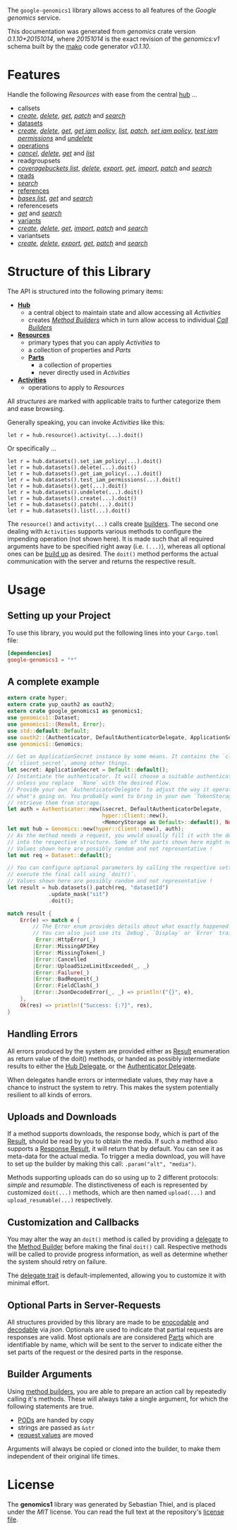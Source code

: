<!---
DO NOT EDIT !
This file was generated automatically from 'src/mako/api/README.md.mako'
DO NOT EDIT !
-->
The `google-genomics1` library allows access to all features of the *Google genomics* service.

This documentation was generated from *genomics* crate version *0.1.10+20151014*, where *20151014* is the exact revision of the *genomics:v1* schema built by the [mako](http://www.makotemplates.org/) code generator *v0.1.10*.
# Features

Handle the following *Resources* with ease from the central [hub](http://byron.github.io/google-apis-rs/google_genomics1/struct.Genomics.html) ... 

* callsets
 * [*create*](http://byron.github.io/google-apis-rs/google_genomics1/struct.CallsetCreateCall.html), [*delete*](http://byron.github.io/google-apis-rs/google_genomics1/struct.CallsetDeleteCall.html), [*get*](http://byron.github.io/google-apis-rs/google_genomics1/struct.CallsetGetCall.html), [*patch*](http://byron.github.io/google-apis-rs/google_genomics1/struct.CallsetPatchCall.html) and [*search*](http://byron.github.io/google-apis-rs/google_genomics1/struct.CallsetSearchCall.html)
* [datasets](http://byron.github.io/google-apis-rs/google_genomics1/struct.Dataset.html)
 * [*create*](http://byron.github.io/google-apis-rs/google_genomics1/struct.DatasetCreateCall.html), [*delete*](http://byron.github.io/google-apis-rs/google_genomics1/struct.DatasetDeleteCall.html), [*get*](http://byron.github.io/google-apis-rs/google_genomics1/struct.DatasetGetCall.html), [*get iam policy*](http://byron.github.io/google-apis-rs/google_genomics1/struct.DatasetGetIamPolicyCall.html), [*list*](http://byron.github.io/google-apis-rs/google_genomics1/struct.DatasetListCall.html), [*patch*](http://byron.github.io/google-apis-rs/google_genomics1/struct.DatasetPatchCall.html), [*set iam policy*](http://byron.github.io/google-apis-rs/google_genomics1/struct.DatasetSetIamPolicyCall.html), [*test iam permissions*](http://byron.github.io/google-apis-rs/google_genomics1/struct.DatasetTestIamPermissionCall.html) and [*undelete*](http://byron.github.io/google-apis-rs/google_genomics1/struct.DatasetUndeleteCall.html)
* [operations](http://byron.github.io/google-apis-rs/google_genomics1/struct.Operation.html)
 * [*cancel*](http://byron.github.io/google-apis-rs/google_genomics1/struct.OperationCancelCall.html), [*delete*](http://byron.github.io/google-apis-rs/google_genomics1/struct.OperationDeleteCall.html), [*get*](http://byron.github.io/google-apis-rs/google_genomics1/struct.OperationGetCall.html) and [*list*](http://byron.github.io/google-apis-rs/google_genomics1/struct.OperationListCall.html)
* readgroupsets
 * [*coveragebuckets list*](http://byron.github.io/google-apis-rs/google_genomics1/struct.ReadgroupsetCoveragebucketListCall.html), [*delete*](http://byron.github.io/google-apis-rs/google_genomics1/struct.ReadgroupsetDeleteCall.html), [*export*](http://byron.github.io/google-apis-rs/google_genomics1/struct.ReadgroupsetExportCall.html), [*get*](http://byron.github.io/google-apis-rs/google_genomics1/struct.ReadgroupsetGetCall.html), [*import*](http://byron.github.io/google-apis-rs/google_genomics1/struct.ReadgroupsetImportCall.html), [*patch*](http://byron.github.io/google-apis-rs/google_genomics1/struct.ReadgroupsetPatchCall.html) and [*search*](http://byron.github.io/google-apis-rs/google_genomics1/struct.ReadgroupsetSearchCall.html)
* [reads](http://byron.github.io/google-apis-rs/google_genomics1/struct.Read.html)
 * [*search*](http://byron.github.io/google-apis-rs/google_genomics1/struct.ReadSearchCall.html)
* [references](http://byron.github.io/google-apis-rs/google_genomics1/struct.Reference.html)
 * [*bases list*](http://byron.github.io/google-apis-rs/google_genomics1/struct.ReferenceBaseListCall.html), [*get*](http://byron.github.io/google-apis-rs/google_genomics1/struct.ReferenceGetCall.html) and [*search*](http://byron.github.io/google-apis-rs/google_genomics1/struct.ReferenceSearchCall.html)
* referencesets
 * [*get*](http://byron.github.io/google-apis-rs/google_genomics1/struct.ReferencesetGetCall.html) and [*search*](http://byron.github.io/google-apis-rs/google_genomics1/struct.ReferencesetSearchCall.html)
* [variants](http://byron.github.io/google-apis-rs/google_genomics1/struct.Variant.html)
 * [*create*](http://byron.github.io/google-apis-rs/google_genomics1/struct.VariantCreateCall.html), [*delete*](http://byron.github.io/google-apis-rs/google_genomics1/struct.VariantDeleteCall.html), [*get*](http://byron.github.io/google-apis-rs/google_genomics1/struct.VariantGetCall.html), [*import*](http://byron.github.io/google-apis-rs/google_genomics1/struct.VariantImportCall.html), [*patch*](http://byron.github.io/google-apis-rs/google_genomics1/struct.VariantPatchCall.html) and [*search*](http://byron.github.io/google-apis-rs/google_genomics1/struct.VariantSearchCall.html)
* variantsets
 * [*create*](http://byron.github.io/google-apis-rs/google_genomics1/struct.VariantsetCreateCall.html), [*delete*](http://byron.github.io/google-apis-rs/google_genomics1/struct.VariantsetDeleteCall.html), [*export*](http://byron.github.io/google-apis-rs/google_genomics1/struct.VariantsetExportCall.html), [*get*](http://byron.github.io/google-apis-rs/google_genomics1/struct.VariantsetGetCall.html), [*patch*](http://byron.github.io/google-apis-rs/google_genomics1/struct.VariantsetPatchCall.html) and [*search*](http://byron.github.io/google-apis-rs/google_genomics1/struct.VariantsetSearchCall.html)




# Structure of this Library

The API is structured into the following primary items:

* **[Hub](http://byron.github.io/google-apis-rs/google_genomics1/struct.Genomics.html)**
    * a central object to maintain state and allow accessing all *Activities*
    * creates [*Method Builders*](http://byron.github.io/google-apis-rs/google_genomics1/trait.MethodsBuilder.html) which in turn
      allow access to individual [*Call Builders*](http://byron.github.io/google-apis-rs/google_genomics1/trait.CallBuilder.html)
* **[Resources](http://byron.github.io/google-apis-rs/google_genomics1/trait.Resource.html)**
    * primary types that you can apply *Activities* to
    * a collection of properties and *Parts*
    * **[Parts](http://byron.github.io/google-apis-rs/google_genomics1/trait.Part.html)**
        * a collection of properties
        * never directly used in *Activities*
* **[Activities](http://byron.github.io/google-apis-rs/google_genomics1/trait.CallBuilder.html)**
    * operations to apply to *Resources*

All *structures* are marked with applicable traits to further categorize them and ease browsing.

Generally speaking, you can invoke *Activities* like this:

```Rust,ignore
let r = hub.resource().activity(...).doit()
```

Or specifically ...

```ignore
let r = hub.datasets().set_iam_policy(...).doit()
let r = hub.datasets().delete(...).doit()
let r = hub.datasets().get_iam_policy(...).doit()
let r = hub.datasets().test_iam_permissions(...).doit()
let r = hub.datasets().get(...).doit()
let r = hub.datasets().undelete(...).doit()
let r = hub.datasets().create(...).doit()
let r = hub.datasets().patch(...).doit()
let r = hub.datasets().list(...).doit()
```

The `resource()` and `activity(...)` calls create [builders][builder-pattern]. The second one dealing with `Activities` 
supports various methods to configure the impending operation (not shown here). It is made such that all required arguments have to be 
specified right away (i.e. `(...)`), whereas all optional ones can be [build up][builder-pattern] as desired.
The `doit()` method performs the actual communication with the server and returns the respective result.

# Usage

## Setting up your Project

To use this library, you would put the following lines into your `Cargo.toml` file:

```toml
[dependencies]
google-genomics1 = "*"
```

## A complete example

```Rust
extern crate hyper;
extern crate yup_oauth2 as oauth2;
extern crate google_genomics1 as genomics1;
use genomics1::Dataset;
use genomics1::{Result, Error};
use std::default::Default;
use oauth2::{Authenticator, DefaultAuthenticatorDelegate, ApplicationSecret, MemoryStorage};
use genomics1::Genomics;

// Get an ApplicationSecret instance by some means. It contains the `client_id` and 
// `client_secret`, among other things.
let secret: ApplicationSecret = Default::default();
// Instantiate the authenticator. It will choose a suitable authentication flow for you, 
// unless you replace  `None` with the desired Flow.
// Provide your own `AuthenticatorDelegate` to adjust the way it operates and get feedback about 
// what's going on. You probably want to bring in your own `TokenStorage` to persist tokens and
// retrieve them from storage.
let auth = Authenticator::new(&secret, DefaultAuthenticatorDelegate,
                              hyper::Client::new(),
                              <MemoryStorage as Default>::default(), None);
let mut hub = Genomics::new(hyper::Client::new(), auth);
// As the method needs a request, you would usually fill it with the desired information
// into the respective structure. Some of the parts shown here might not be applicable !
// Values shown here are possibly random and not representative !
let mut req = Dataset::default();

// You can configure optional parameters by calling the respective setters at will, and
// execute the final call using `doit()`.
// Values shown here are possibly random and not representative !
let result = hub.datasets().patch(req, "datasetId")
             .update_mask("sit")
             .doit();

match result {
    Err(e) => match e {
        // The Error enum provides details about what exactly happened.
        // You can also just use its `Debug`, `Display` or `Error` traits
         Error::HttpError(_)
        |Error::MissingAPIKey
        |Error::MissingToken(_)
        |Error::Cancelled
        |Error::UploadSizeLimitExceeded(_, _)
        |Error::Failure(_)
        |Error::BadRequest(_)
        |Error::FieldClash(_)
        |Error::JsonDecodeError(_, _) => println!("{}", e),
    },
    Ok(res) => println!("Success: {:?}", res),
}

```
## Handling Errors

All errors produced by the system are provided either as [Result](http://byron.github.io/google-apis-rs/google_genomics1/enum.Result.html) enumeration as return value of 
the doit() methods, or handed as possibly intermediate results to either the 
[Hub Delegate](http://byron.github.io/google-apis-rs/google_genomics1/trait.Delegate.html), or the [Authenticator Delegate](http://byron.github.io/google-apis-rs/google_genomics1/../yup-oauth2/trait.AuthenticatorDelegate.html).

When delegates handle errors or intermediate values, they may have a chance to instruct the system to retry. This 
makes the system potentially resilient to all kinds of errors.

## Uploads and Downloads
If a method supports downloads, the response body, which is part of the [Result](http://byron.github.io/google-apis-rs/google_genomics1/enum.Result.html), should be
read by you to obtain the media.
If such a method also supports a [Response Result](http://byron.github.io/google-apis-rs/google_genomics1/trait.ResponseResult.html), it will return that by default.
You can see it as meta-data for the actual media. To trigger a media download, you will have to set up the builder by making
this call: `.param("alt", "media")`.

Methods supporting uploads can do so using up to 2 different protocols: 
*simple* and *resumable*. The distinctiveness of each is represented by customized 
`doit(...)` methods, which are then named `upload(...)` and `upload_resumable(...)` respectively.

## Customization and Callbacks

You may alter the way an `doit()` method is called by providing a [delegate](http://byron.github.io/google-apis-rs/google_genomics1/trait.Delegate.html) to the 
[Method Builder](http://byron.github.io/google-apis-rs/google_genomics1/trait.CallBuilder.html) before making the final `doit()` call. 
Respective methods will be called to provide progress information, as well as determine whether the system should 
retry on failure.

The [delegate trait](http://byron.github.io/google-apis-rs/google_genomics1/trait.Delegate.html) is default-implemented, allowing you to customize it with minimal effort.

## Optional Parts in Server-Requests

All structures provided by this library are made to be [enocodable](http://byron.github.io/google-apis-rs/google_genomics1/trait.RequestValue.html) and 
[decodable](http://byron.github.io/google-apis-rs/google_genomics1/trait.ResponseResult.html) via *json*. Optionals are used to indicate that partial requests are responses 
are valid.
Most optionals are are considered [Parts](http://byron.github.io/google-apis-rs/google_genomics1/trait.Part.html) which are identifiable by name, which will be sent to 
the server to indicate either the set parts of the request or the desired parts in the response.

## Builder Arguments

Using [method builders](http://byron.github.io/google-apis-rs/google_genomics1/trait.CallBuilder.html), you are able to prepare an action call by repeatedly calling it's methods.
These will always take a single argument, for which the following statements are true.

* [PODs][wiki-pod] are handed by copy
* strings are passed as `&str`
* [request values](http://byron.github.io/google-apis-rs/google_genomics1/trait.RequestValue.html) are moved

Arguments will always be copied or cloned into the builder, to make them independent of their original life times.

[wiki-pod]: http://en.wikipedia.org/wiki/Plain_old_data_structure
[builder-pattern]: http://en.wikipedia.org/wiki/Builder_pattern
[google-go-api]: https://github.com/google/google-api-go-client

# License
The **genomics1** library was generated by Sebastian Thiel, and is placed 
under the *MIT* license.
You can read the full text at the repository's [license file][repo-license].

[repo-license]: https://github.com/Byron/google-apis-rs/LICENSE.md
